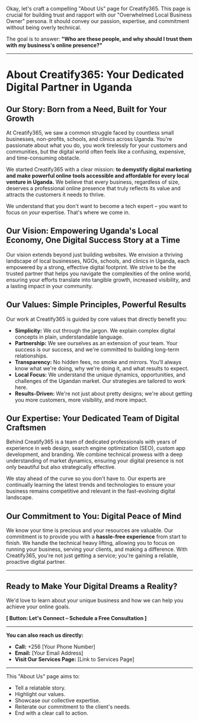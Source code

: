 Okay, let's craft a compelling "About Us" page for Creatify365. This page is crucial for building trust and rapport with our "Overwhelmed Local Business Owner" persona. It should convey our passion, expertise, and commitment without being overly technical.

The goal is to answer: **"Who are these people, and why should I trust them with my business's online presence?"**

---

# About Creatify365: Your Dedicated Digital Partner in Uganda

## Our Story: Born from a Need, Built for Your Growth

At Creatify365, we saw a common struggle faced by countless small businesses, non-profits, schools, and clinics across Uganda. You're passionate about what you do, you work tirelessly for your customers and communities, but the digital world often feels like a confusing, expensive, and time-consuming obstacle.

We started Creatify365 with a clear mission: **to demystify digital marketing and make powerful online tools accessible and affordable for every local venture in Uganda.** We believe that every business, regardless of size, deserves a professional online presence that truly reflects its value and attracts the customers it needs to thrive.

We understand that you don't want to become a tech expert – you want to focus on *your* expertise. That's where we come in.

## Our Vision: Empowering Uganda's Local Economy, One Digital Success Story at a Time

Our vision extends beyond just building websites. We envision a thriving landscape of local businesses, NGOs, schools, and clinics in Uganda, each empowered by a strong, effective digital footprint. We strive to be the trusted partner that helps you navigate the complexities of the online world, ensuring your efforts translate into tangible growth, increased visibility, and a lasting impact in your community.

## Our Values: Simple Principles, Powerful Results

Our work at Creatify365 is guided by core values that directly benefit you:

* **Simplicity:** We cut through the jargon. We explain complex digital concepts in plain, understandable language.
* **Partnership:** We see ourselves as an extension of your team. Your success is our success, and we're committed to building long-term relationships.
* **Transparency:** No hidden fees, no smoke and mirrors. You'll always know what we're doing, why we're doing it, and what results to expect.
* **Local Focus:** We understand the unique dynamics, opportunities, and challenges of the Ugandan market. Our strategies are tailored to work here.
* **Results-Driven:** We're not just about pretty designs; we're about getting you more customers, more visibility, and more impact.

## Our Expertise: Your Dedicated Team of Digital Craftsmen

Behind Creatify365 is a team of dedicated professionals with years of experience in web design, search engine optimization (SEO), custom app development, and branding. We combine technical prowess with a deep understanding of market dynamics, ensuring your digital presence is not only beautiful but also strategically effective.

We stay ahead of the curve so you don't have to. Our experts are continually learning the latest trends and technologies to ensure your business remains competitive and relevant in the fast-evolving digital landscape.

## Our Commitment to You: Digital Peace of Mind

We know your time is precious and your resources are valuable. Our commitment is to provide you with a **hassle-free experience** from start to finish. We handle the technical heavy lifting, allowing you to focus on running your business, serving your clients, and making a difference. With Creatify365, you're not just getting a service; you're gaining a reliable, proactive digital partner.

---

## Ready to Make Your Digital Dreams a Reality?

We'd love to learn about your unique business and how we can help you achieve your online goals.

**[ Button: Let's Connect – Schedule a Free Consultation ]**

---

**You can also reach us directly:**
* **Call:** +256 [Your Phone Number]
* **Email:** [Your Email Address]
* **Visit Our Services Page:** [Link to Services Page]

---

This "About Us" page aims to:
* Tell a relatable story.
* Highlight our values.
* Showcase our collective expertise.
* Reiterate our commitment to the client's needs.
* End with a clear call to action.
